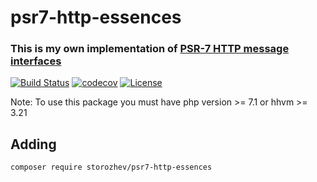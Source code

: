 # psr7-http-essences
### This is my own implementation of [PSR-7 HTTP message interfaces](https://www.php-fig.org/psr/psr-7/)

[![Build Status](https://travis-ci.com/storozhev/psr7-http-essences.svg?branch=master)](https://travis-ci.com/storozhev/psr7-http-essences)
[![codecov](https://codecov.io/gh/storozhev/psr7-http-essences/branch/master/graph/badge.svg)](https://codecov.io/gh/storozhev/psr7-http-essences)
[![License](https://img.shields.io/packagist/l/storozhev/psr7-http-essences.svg?style=flat)](https://packagist.org/packages/storozhev/psr7-http-essences)


Note: To use this package you must have php version >= 7.1 or hhvm >= 3.21

## Adding
`composer require storozhev/psr7-http-essences`

